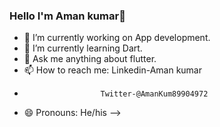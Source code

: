 ### Hello I'm Aman kumar👋


- 🔭 I’m currently working on App development.
- 🌱 I’m currently learning Dart.
- 💬 Ask me anything about flutter.
- 📫 How to reach me: Linkedin-Aman kumar
-                      Twitter-@AmanKum89904972
- 😄 Pronouns: He/his
-->
